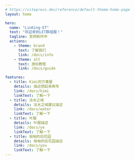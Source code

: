 ```yaml
---
# https://vitepress.dev/reference/default-theme-home-page
layout: home

hero:
  name: "LinKing-ET"
  text: "欢迎来到LET群组服！"
  tagline: 官网制作中
  actions:
    - theme: brand
      text: 了解我们
      link: /docs/info
    - theme: alt
      text: 游玩教程
      link: /docs/guide

features:
  - title: Kimi的万事屋
    details: 描述想起来再写
    link: /docs/kimi
    linkText: 了解一下
  - title: 淡水之域
    details: 淡水之域建议描述
    link: /docs/water
    linkText: 了解一下
  - title: 叶服
    details: 叶服描述
    link: /docs/ye
    linkText: 了解一下
  - title: 呦呦的后花园
    details: 呦呦的后花园描述
    link: /docs/you
    linkText: 了解一下
---
```


